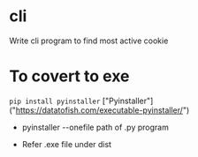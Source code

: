 # cli
Write cli program to find most active cookie

# To covert to exe

`pip install pyinstaller`
["Pyinstaller"] ("https://datatofish.com/executable-pyinstaller/")
- pyinstaller --onefile path of .py program

- Refer .exe file under dist
